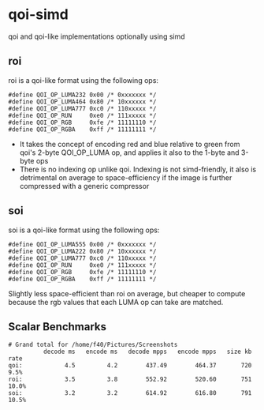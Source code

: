# qoi-simd
qoi and qoi-like implementations optionally using simd

## roi
roi is a qoi-like format  using the following ops:

```
#define QOI_OP_LUMA232 0x00 /* 0xxxxxxx */
#define QOI_OP_LUMA464 0x80 /* 10xxxxxx */
#define QOI_OP_LUMA777 0xc0 /* 110xxxxx */
#define QOI_OP_RUN     0xe0 /* 111xxxxx */
#define QOI_OP_RGB     0xfe /* 11111110 */
#define QOI_OP_RGBA    0xff /* 11111111 */
```

* It takes the concept of encoding red and blue relative to green from qoi's 2-byte QOI_OP_LUMA op, and applies it also to the 1-byte and 3-byte ops
* There is no indexing op unlike qoi. Indexing is not simd-friendly, it also is detrimental on average to space-efficiency if the image is further compressed with a generic compressor

## soi
soi is a qoi-like format using the following ops:

```
#define QOI_OP_LUMA555 0x00 /* 0xxxxxxx */
#define QOI_OP_LUMA222 0x80 /* 10xxxxxx */
#define QOI_OP_LUMA777 0xc0 /* 110xxxxx */
#define QOI_OP_RUN     0xe0 /* 111xxxxx */
#define QOI_OP_RGB     0xfe /* 11111110 */
#define QOI_OP_RGBA    0xff /* 11111111 */
```

Slightly less space-efficient than roi on average, but cheaper to compute because the rgb values that each LUMA op can take are matched.

## Scalar Benchmarks

```
# Grand total for /home/f40/Pictures/Screenshots
          decode ms   encode ms   decode mpps   encode mpps   size kb    rate
qoi:            4.5         4.2        437.49        464.37       720    9.5%
roi:            3.5         3.8        552.92        520.60       751   10.0%
soi:            3.2         3.2        614.92        616.80       791   10.5%
```
